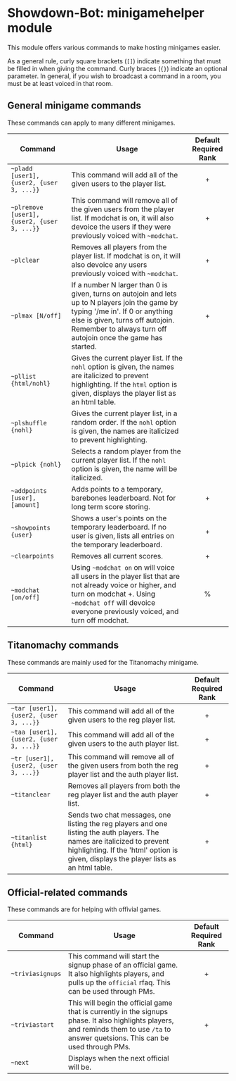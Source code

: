 # Showdown-Bot: minigamehelper module
This module offers various commands to make hosting minigames easier.

As a general rule, curly square brackets (`[]`) indicate something that must be filled in when giving the command. Curly braces (`{}`) indicate an optional parameter. In general, if you wish to broadcast a command in a room, you must be at least voiced in that room.

## General minigame commands
These commands can apply to many different minigames.

Command|Usage|Default Required Rank
-|-|:-:
`~pladd [user1], {user2, {user 3, ...}}` | This command will add all of the given users to the player list. | +
`~plremove [user1], {user2, {user 3, ...}}` | This command will remove all of the given users from the player list. If modchat is on, it will also devoice the users if they were previously voiced with `~modchat`. | +
`~plclear` | Removes all players from the player list. If modchat is on, it will also devoice any users previously voiced with `~modchat`. | +
`~plmax [N/off]` | If a number N larger than 0 is given, turns on autojoin and lets up to N players join the game by typing '/me in'. If 0 or anything else is given, turns off autojoin. Remember to always turn off autojoin once the game has started. | +
`~pllist {html/nohl}` | Gives the current player list. If the `nohl` option is given, the names are italicized to prevent highlighting. If the `html` option is given, displays the player list as an html table. |
`~plshuffle {nohl}` | Gives the current player list, in a random order. If the `nohl` option is given, the names are italicized to prevent highlighting. |
`~plpick {nohl}` | Selects a random player from the current player list. If the `nohl` option is given, the name will be italicized. |
`~addpoints [user], [amount]` | Adds points to a temporary, barebones leaderboard. Not for long term score storing. | +
`~showpoints {user}` | Shows a user's points on the temporary leaderboard. If no user is given, lists all entries on the temporary leaderboard. | +
`~clearpoints` | Removes all current scores. | +
`~modchat [on/off]` | Using `~modchat on` on will voice all users in the player list that are not already voice or higher, and turn on modchat +. Using `~modchat off` will devoice everyone previously voiced, and turn off modchat. | %

## Titanomachy commands

These commands are mainly used for the Titanomachy minigame.

Command|Usage|Default Required Rank
-|-|:-:
`~tar [user1], {user2, {user 3, ...}}` | This command will add all of the given users to the reg player list. | +
`~taa [user1], {user2, {user 3, ...}}` | This command will add all of the given users to the auth player list. | +
`~tr [user1], {user2, {user 3, ...}}` | This command will remove all of the given users from both the reg player list and the auth player list. | +
`~titanclear` | Removes all players from both the reg player list and the auth player list. | +
`~titanlist {html}` | Sends two chat messages, one listing the reg players and one listing the auth players. The names are italicized to prevent highlighting. If the 'html' option is given, displays the player lists as an html table. | +

## Official-related commands

These commands are for helping with offivial games.

Command|Usage|Default Required Rank
-|-|:-:
`~triviasignups` | This command will start the signup phase of an official game. It also highlights players, and pulls up the `official` rfaq. This can be used through PMs. | +
`~triviastart` | This will begin the official game that is currently in the signups phase. It also highlights players, and reminds them to use `/ta` to answer quetsions. This can be used through PMs. | +
`~next` | Displays when the next official will be. |
